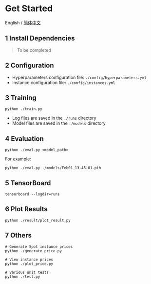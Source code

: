 # Get Started

English / [简体中文](./README_CN.md)

## 1 Install Dependencies

> To be completed

## 2 Configuration

- Hyperparameters configuration file: `./config/hyperparameters.yml`
- Instance configuration file: `./config/instances.yml`

## 3 Training

```shell
python ./train.py
```

- Log files are saved in the `./runs` directory
- Model files are saved in the `./models` directory

## 4 Evaluation

```shell
python ./eval.py <model_path>
```

For example:

```shell
python ./eval.py ./models/Feb01_13-45-01.pth
```

## 5 TensorBoard

```shell
tensorboard --logdir=runs
```

## 6 Plot Results

```shell
python ./result/plot_result.py
```

## 7 Others

```shell
# Generate Spot instance prices
python ./generate_price.py

# View instance prices
python ./plot_price.py

# Various unit tests
python ./test.py
```
